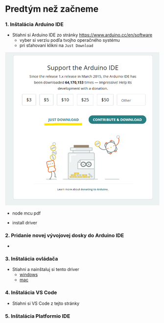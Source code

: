 # Predtým než začneme

### 1. Inštalácia Arduino IDE

- Stiahni si Arduino IDE zo stránky https://www.arduino.cc/en/software
  - vyber si verziu podľa tvojho operačného systému 
  - pri sťahovaní klikni na `Just Download`

![](/media/img.png)

- node mcu pdf 

- install driver

### 2. Pridanie novej vývojovej dosky do Arduino IDE

- 

### 3. Inštalácia ovládača

- Stiahni a nainštaluj si tento driver
  - [windows](/software/win/usb_driver.zip)
  - [mac](/software/mac/usb_driver_MAC.ZIP)  

### 4. Inštalácia VS Code

- Stiahni si VS Code z tejto stránky


### 5. Inštalácia Platformio IDE
